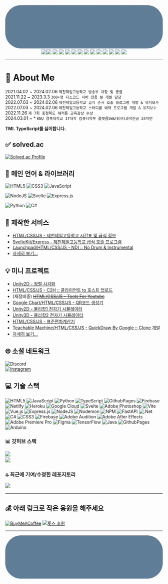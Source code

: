 <img src="./No-Loop.gif" style="border-radius: 50px;">
<div align="center">
<img src="https://user-images.githubusercontent.com/74038190/212257454-16e3712e-945a-4ca2-b238-408ad0bf87e6.gif" width="90"><img src="https://user-images.githubusercontent.com/74038190/212257472-08e52665-c503-4bd9-aa20-f5a4dae769b5.gif" width="90">
<img src="https://user-images.githubusercontent.com/74038190/212257468-1e9a91f1-b626-4baa-b15d-5c385dfa7ed2.gif" width="90">
<img src="https://user-images.githubusercontent.com/74038190/212257465-7ce8d493-cac5-494e-982a-5a9deb852c4b.gif" width="90">
<img src="https://user-images.githubusercontent.com/74038190/212257463-4d082cb4-7483-4eaf-bc25-6dde2628aabd.gif" width="90">
<img src="https://user-images.githubusercontent.com/74038190/212257460-738ff738-247f-4445-a718-cdd0ca76e2db.gif" width="90">
<img src="https://user-images.githubusercontent.com/74038190/212281756-450d3ffa-9335-4b98-a965-db8a18fee927.gif" width="90">
<img src="https://user-images.githubusercontent.com/74038190/212281775-b468df30-4edc-4bf8-a4ee-f52e1aaddc86.gif" width="90">
<img src="https://github.com/Anmol-Baranwal/Cool-GIFs-For-GitHub/assets/74038190/1a797f46-efe4-41e6-9e75-5303e1bbcbfa" width="90">
<img src="https://github.com/Anmol-Baranwal/Cool-GIFs-For-GitHub/assets/74038190/29fd6286-4e7b-4d6c-818f-c4765d5e39a9" width="90">
<img src="https://github.com/Anmol-Baranwal/Cool-GIFs-For-GitHub/assets/74038190/67f477ed-6624-42da-99f0-1a7b1a16eecb" width="90">
<img src="https://github.com/Anmol-Baranwal/Cool-GIFs-For-GitHub/assets/74038190/3c16d4f2-b757-4c70-8f42-43d5dddd2c36" width="90">
<img src="https://github.com/Anmol-Baranwal/Cool-GIFs-For-GitHub/assets/74038190/3fb2cdf6-8920-462e-87a4-95af376418aa" width="90">
<img src="https://github.com/Anmol-Baranwal/Cool-GIFs-For-GitHub/assets/74038190/de038172-e903-4951-926c-755878deb0b4" width="90">
</div>

---

# 💫 About Me
2021.04.02 ~ 2024.02.06 `제천제일고등학교 방송부 차장 및 총괄`<br>
2021.11.22 ~ 2023.3.3 `300+명 디스코드 서버 전용 봇 개발 담당`<br>
2022.07.03 ~ 2024.02.06 `제천제일고등학교 급식 순서 호출 프로그램 개발 & 유지보수`<br>
2022.07.03 ~ 2024.02.06 `제천제일고등학교 스터디룸 예약 프로그램 개발 & 유지보수`<br>
2022.11.26 `제 7회 충청북도 해커톤 교육감상 수상`<br>
2024.03.01 ~ * `KNU 경북대학교 IT대학 컴퓨터학부 플랫폼SW&데이터과학전공 24학번`<br>

__TMI. TypeScript를 싫어합니다.__

## ✅ solved.ac
[![Solved.ac Profile](https://mazassumnida.wtf/api/generate_badge?boj=whitedev7773)](https://solved.ac/whitedev7773)


## 🚀 메인 언어 & 라이브러리
![HTML5](https://img.shields.io/badge/html5-%23E34F26.svg?style=for-the-badge&logo=html5&logoColor=white)
![CSS3](https://img.shields.io/badge/css3-%231572B6.svg?style=for-the-badge&logo=css3&logoColor=white)
![JavaScript](https://img.shields.io/badge/javascript-%23323330.svg?style=for-the-badge&logo=javascript&logoColor=%23F7DF1E)

![NodeJS](https://img.shields.io/badge/node.js-6DA55F?style=for-the-badge&logo=node.js&logoColor=white)
![Svelte](https://img.shields.io/badge/svelte-%23f1413d.svg?style=for-the-badge&logo=svelte&logoColor=white)
![Express.js](https://img.shields.io/badge/express.js-%23404d59.svg?style=for-the-badge&logo=express&logoColor=%2361DAFB)

![Python](https://img.shields.io/badge/python-3670A0?style=for-the-badge&logo=python&logoColor=ffdd54)
![C#](https://img.shields.io/badge/c%23-%23239120.svg?style=for-the-badge&logo=csharp&logoColor=white)

## 🔧 제작한 서비스
- [HTML/CSS/JS - 제천제일고등학교 시간표 및 급식 정보](https://whitedev7773.github.io/jcjeil-schedule/3)
- [SvelteKit/Express - 제천제일고등학교 급식 호출 프로그램](https://github.com/whitedev7773/LunchCall2024)
- [Launchpad/HTML/CSS/JS - NDI :: No Drum & Instrumental](https://github.com/whitedev7773/NDI)
- [자세히 보기...](./main_services)

## 💡 미니 프로젝트
- [Unity2D - 정렬 시각화](https://whitedev7773.github.io/school/Sort/)
- [HTML/CSS/JS - C2H :: 클라이언트 to 호스트 업로드](https://github.com/whitedev7773/C2H-Upload)
- (재정비중) ~~[HTML/CSS/JS - Tools For Youtube](https://github.com/whitedev7773/youtube)~~
- [Google Chart/HTML/CSS/JS - QR코드 생성기](https://whitedev7773.github.io/qr-maker/)
- [Unity2D - 물리학1 전자기 시뮬레이터](https://whitedev7773.github.io/school/Physics/)
- [Unity3D - 물리학2 전자기 시뮬레이터](https://whitedev7773.github.io/school/Physics2/)
- [HTML/CSS/JS - 표준편차계산기](https://whitedev7773.github.io/school/Standard-Seviation/)
- [Teachable Machine/HTML/CSS/JS - QuickDraw By Google :: Clone 개발](https://whitedev7773.github.io/school/AI/QuickDrawClone/)
- [자세히 보기...](./side_projects)

## 🌐 소셜 네트워크
[![Discord](https://img.shields.io/badge/%40w.developer7773-123?style=for-the-badge&logo=Discord&logoColor=%235865F2&label=Discord&labelColor=%23FFFFFF&color=%235865F2)](https://discord.gg/w.developer7773)<br>
[![Instagram](https://img.shields.io/badge/%40giwon__w.dev7773-234?style=for-the-badge&logo=Instagram&logoColor=%23E4405F&label=Instagram&labelColor=%23FFFFFF&color=%23E4405F)](https://instagram.com/giwon_w.dev7773)<br>

## 💻 기술 스택
![HTML5](https://img.shields.io/badge/html5-%23E34F26.svg?style=for-the-badge&logo=html5&logoColor=white)
![JavaScript](https://img.shields.io/badge/javascript-%23323330.svg?style=for-the-badge&logo=javascript&logoColor=%23F7DF1E)
![Python](https://img.shields.io/badge/python-3670A0?style=for-the-badge&logo=python&logoColor=ffdd54)
![TypeScript](https://img.shields.io/badge/typescript-%23007ACC.svg?style=for-the-badge&logo=typescript&logoColor=white)
![GithubPages](https://img.shields.io/badge/github%20pages-121013?style=for-the-badge&logo=github&logoColor=white)
![Firebase](https://img.shields.io/badge/firebase-%23039BE5.svg?style=for-the-badge&logo=firebase)
![Netlify](https://img.shields.io/badge/netlify-%23000000.svg?style=for-the-badge&logo=netlify&logoColor=#00C7B7)
![Heroku](https://img.shields.io/badge/heroku-%23430098.svg?style=for-the-badge&logo=heroku&logoColor=white)
![Google Cloud](https://img.shields.io/badge/GoogleCloud-%234285F4.svg?style=for-the-badge&logo=google-cloud&logoColor=white)
![Svelte](https://img.shields.io/badge/svelte-%23f1413d.svg?style=for-the-badge&logo=svelte&logoColor=white)
![Adobe Photoshop](https://img.shields.io/badge/adobe%20photoshop-%2331A8FF.svg?style=for-the-badge&logo=adobe%20photoshop&logoColor=white)
![Vite](https://img.shields.io/badge/vite-%23646CFF.svg?style=for-the-badge&logo=vite&logoColor=white)
![Vue.js](https://img.shields.io/badge/vue.js-%2335495e.svg?style=for-the-badge&logo=vuedotjs&logoColor=%234FC08D)
![Express.js](https://img.shields.io/badge/express.js-%23404d59.svg?style=for-the-badge&logo=express&logoColor=%2361DAFB)
![NodeJS](https://img.shields.io/badge/node.js-6DA55F?style=for-the-badge&logo=node.js&logoColor=white)
![Nodemon](https://img.shields.io/badge/NODEMON-%23323330.svg?style=for-the-badge&logo=nodemon&logoColor=%BBDEAD)
![NPM](https://img.shields.io/badge/NPM-%23CB3837.svg?style=for-the-badge&logo=npm&logoColor=white)
![FastAPI](https://img.shields.io/badge/FastAPI-005571?style=for-the-badge&logo=fastapi)
![.Net](https://img.shields.io/badge/.NET-5C2D91?style=for-the-badge&logo=.net&logoColor=white)
![C#](https://img.shields.io/badge/c%23-%23239120.svg?style=for-the-badge&logo=csharp&logoColor=white)
![CSS3](https://img.shields.io/badge/css3-%231572B6.svg?style=for-the-badge&logo=css3&logoColor=white)
![Firebase](https://img.shields.io/badge/Firebase-039BE5?style=for-the-badge&logo=Firebase&logoColor=white)
![Adobe Audition](https://img.shields.io/badge/Adobe%20Audition-9999FF.svg?style=for-the-badge&logo=Adobe%20Audition&logoColor=white)
![Adobe After Effects](https://img.shields.io/badge/Adobe%20After%20Effects-9999FF.svg?style=for-the-badge&logo=Adobe%20After%20Effects&logoColor=white)
![Adobe Premiere Pro](https://img.shields.io/badge/Adobe%20Premiere%20Pro-9999FF.svg?style=for-the-badge&logo=Adobe%20Premiere%20Pro&logoColor=white)
![Figma](https://img.shields.io/badge/figma-%23F24E1E.svg?style=for-the-badge&logo=figma&logoColor=white)
![TensorFlow](https://img.shields.io/badge/TensorFlow-%23FF6F00.svg?style=for-the-badge&logo=TensorFlow&logoColor=white)
![Java](https://img.shields.io/badge/java-%23ED8B00.svg?style=for-the-badge&logo=openjdk&logoColor=white)
![GithubPages](https://img.shields.io/badge/github%20pages-121013?style=for-the-badge&logo=github&logoColor=white)
![Arduino](https://img.shields.io/badge/arduino-087885?style=for-the-badge&logo=arduino&logoColor=white)

### 📊 깃허브 스택
![](https://github-readme-stats.vercel.app/api?username=whitedev7773&theme=dark&hide_border=false&include_all_commits=false&count_private=false)<br>
![](https://github-readme-stats.vercel.app/api/top-langs/?username=whitedev7773&theme=dark&hide_border=false&include_all_commits=false&count_private=false&layout=compact)

### 🔝 최근에 기여/수정한 레포지토리
![](https://github-contributor-stats.vercel.app/api?username=whitedev7773&limit=5&theme=dark&combine_all_yearly_contributions=true)

---

## 💰 아래 링크로 작은 응원을 해주세요
[![BuyMeACoffee](https://img.shields.io/badge/Buy%20Me%20a%20Coffee-ffdd00?style=for-the-badge&logo=buy-me-a-coffee&logoColor=black)](https://buymeacoffee.com/whitedev7773) 
[![토스 후원](https://img.shields.io/badge/TOSS_Donation-0161f7?style=for-the-badge&logoColor=white)](https://toss.me/wdev7773)

---

<img src="./No-Loop.gif" style="border-radius: 50px;">